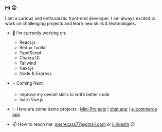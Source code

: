 ### Hi 😉

I am a curious and enthusiastic front-end developer. I am always excited to work on challenging projects and learn new skills & technologies. 

- 🌱 I’m currently working on:   
  - React.js
  - Redux Toolkit
  - TypeScript
  - Chakra UI
  - Tailwind
  - Next.js
  - Node & Express

- ⭐ Coming Next:
  - improve my overall skills to write better code
  - learn Vue.js

- ✨ Here are some demo projects : [Mini Projects](https://github.com/peterk6e/Projects) | [chat app](https://github.com/peterk6e/client-for-chat-app) | [e-commerce app](https://github.com/peterk6e/ecommerce)

- 📫 How to reach me: pierrecass77@gmail.com or [LinkedIn]( https://www.linkedin.com/in/pierre-cassier-76b226180) 😊
